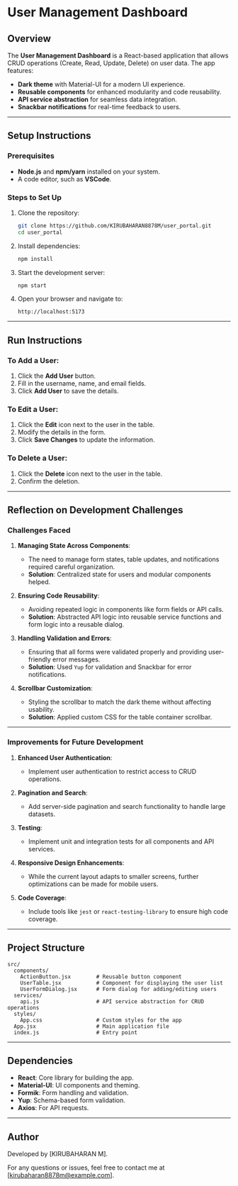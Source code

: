 
# User Management Dashboard

## Overview
The **User Management Dashboard** is a React-based application that allows CRUD operations (Create, Read, Update, Delete) on user data. The app features:
- **Dark theme** with Material-UI for a modern UI experience.
- **Reusable components** for enhanced modularity and code reusability.
- **API service abstraction** for seamless data integration.
- **Snackbar notifications** for real-time feedback to users.

---

## Setup Instructions

### Prerequisites
- **Node.js** and **npm/yarn** installed on your system.
- A code editor, such as **VSCode**.

### Steps to Set Up
1. Clone the repository:
   ```bash
   git clone https://github.com/KIRUBAHARAN8878M/user_portal.git
   cd user_portal
   ```

2. Install dependencies:
   ```bash
   npm install
   ```

3. Start the development server:
   ```bash
   npm start
   ```

4. Open your browser and navigate to:
   ```
   http://localhost:5173
   ```

---

## Run Instructions

### To Add a User:
1. Click the **Add User** button.
2. Fill in the username, name, and email fields.
3. Click **Add User** to save the details.

### To Edit a User:
1. Click the **Edit** icon next to the user in the table.
2. Modify the details in the form.
3. Click **Save Changes** to update the information.

### To Delete a User:
1. Click the **Delete** icon next to the user in the table.
2. Confirm the deletion.

---

## Reflection on Development Challenges

### Challenges Faced
1. **Managing State Across Components**:
   - The need to manage form states, table updates, and notifications required careful organization.
   - **Solution**: Centralized state for users and modular components helped.

2. **Ensuring Code Reusability**:
   - Avoiding repeated logic in components like form fields or API calls.
   - **Solution**: Abstracted API logic into reusable service functions and form logic into a reusable dialog.

3. **Handling Validation and Errors**:
   - Ensuring that all forms were validated properly and providing user-friendly error messages.
   - **Solution**: Used `Yup` for validation and Snackbar for error notifications.

4. **Scrollbar Customization**:
   - Styling the scrollbar to match the dark theme without affecting usability.
   - **Solution**: Applied custom CSS for the table container scrollbar.

---

### Improvements for Future Development
1. **Enhanced User Authentication**:
   - Implement user authentication to restrict access to CRUD operations.

2. **Pagination and Search**:
   - Add server-side pagination and search functionality to handle large datasets.

3. **Testing**:
   - Implement unit and integration tests for all components and API services.

4. **Responsive Design Enhancements**:
   - While the current layout adapts to smaller screens, further optimizations can be made for mobile users.

5. **Code Coverage**:
   - Include tools like `jest` or `react-testing-library` to ensure high code coverage.

---

## Project Structure
```plaintext
src/
  components/
    ActionButton.jsx        # Reusable button component
    UserTable.jsx           # Component for displaying the user list
    UserFormDialog.jsx      # Form dialog for adding/editing users
  services/
    api.js                  # API service abstraction for CRUD operations
  styles/
    App.css                 # Custom styles for the app
  App.jsx                   # Main application file
  index.js                  # Entry point
```

---

## Dependencies
- **React**: Core library for building the app.
- **Material-UI**: UI components and theming.
- **Formik**: Form handling and validation.
- **Yup**: Schema-based form validation.
- **Axios**: For API requests.

---

## Author
Developed by [KIRUBAHARAN M].

For any questions or issues, feel free to contact me at [kirubaharan8878m@example.com].
